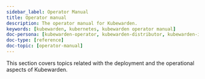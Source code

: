 ```yaml
---
sidebar_label: Operator Manual
title: Operator manual
description: The operator manual for Kubewarden.
keywords: [kubewarden, kubernetes, kubewarden operator manual]
doc-persona: [kubewarden-operator, kubewarden-distributor, kubewarden-integrator]
doc-type: [reference]
doc-topic: [operator-manual]
---
```



This section covers topics related with the deployment and the operational
aspects of Kubewarden.